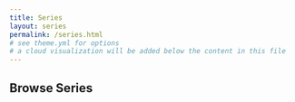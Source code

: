 ```yaml
---
title: Series
layout: series
permalink: /series.html
# see theme.yml for options
# a cloud visualization will be added below the content in this file
---
```


## Browse Series
